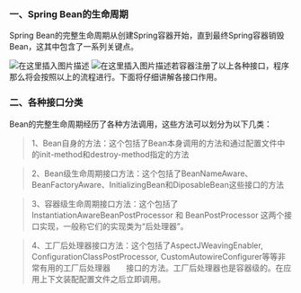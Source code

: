 ### 一、Spring Bean的生命周期
Spring Bean的完整生命周期从创建Spring容器开始，直到最终Spring容器销毁Bean，这其中包含了一系列关键点。

![在这里插入图片描述](https://img-blog.csdnimg.cn/20190814194219774.png?x-oss-process=image/watermark,type_ZmFuZ3poZW5naGVpdGk,shadow_10,text_aHR0cHM6Ly9ibG9nLmNzZG4ubmV0L2xvdWxhbnl1ZV8=,size_16,color_FFFFFF,t_70)
![在这里插入图片描述](https://img-blog.csdnimg.cn/20190814194231350.png?x-oss-process=image/watermark,type_ZmFuZ3poZW5naGVpdGk,shadow_10,text_aHR0cHM6Ly9ibG9nLmNzZG4ubmV0L2xvdWxhbnl1ZV8=,size_16,color_FFFFFF,t_70)若容器注册了以上各种接口，程序那么将会按照以上的流程进行。下面将仔细讲解各接口作用。

### 二、各种接口分类

Bean的完整生命周期经历了各种方法调用，这些方法可以划分为以下几类：

>1、Bean自身的方法：这个包括了Bean本身调用的方法和通过配置文件中<bean>的init-method和destroy-method指定的方法

>2、Bean级生命周期接口方法：这个包括了BeanNameAware、BeanFactoryAware、InitializingBean和DiposableBean这些接口的方法

>3、容器级生命周期接口方法：这个包括了InstantiationAwareBeanPostProcessor 和 BeanPostProcessor 这两个接口实现，一般称它们的实现类为“后处理器”。

>4、工厂后处理器接口方法：这个包括了AspectJWeavingEnabler, ConfigurationClassPostProcessor, CustomAutowireConfigurer等等非常有用的工厂后处理器　　接口的方法。工厂后处理器也是容器级的。在应用上下文装配配置文件之后立即调用。
